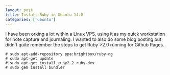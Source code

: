 ```yaml
---
layout: post
title: Install Ruby in Ubuntu 14.0
categories: ['ubuntu']
---
```


I have been orking a lot within a Linux VPS, using it as my quick workstation for note capture and journaling.  I wanted to also do some blog posting but didn't quite remember the steps to get Ruby >2.0 running for Github Pages.

```
# sudo apt-add-repository ppa:brightbox/ruby-ng
# sudo apt-get update
# sudo apt-get install ruby2.2 ruby-dev
# sudo gem install bundler
```
